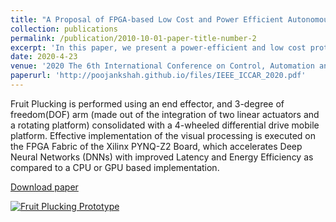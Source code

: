 ```yaml
---
title: "A Proposal of FPGA-based Low Cost and Power Efficient Autonomous Fruit Harvester"
collection: publications
permalink: /publication/2010-10-01-paper-title-number-2
excerpt: 'In this paper, we present a power-efficient and low cost prototype of a robotic harvester which employs multiple subsystems such as fruit detection, odometry, localization, proficient manipulation through computer vision, deep learning and a novel end-effector design.'
date: 2020-4-23
venue: '2020 The 6th International Conference on Control, Automation and Robotics'
paperurl: 'http://poojankshah.github.io/files/IEEE_ICCAR_2020.pdf'
---
```

 Fruit Plucking is performed using an end effector, and 3-degree of freedom(DOF) arm (made out of the integration of two linear actuators and a rotating platform) consolidated with a 4-wheeled differential drive mobile platform. Effective implementation of the visual processing is executed on the FPGA Fabric of the Xilinx PYNQ-Z2 Board, which accelerates Deep Neural Networks (DNNs) with improved Latency and Energy Efficiency as compared to a CPU or GPU based implementation.

[Download paper](http://poojankshah.github.io/files/IEEE_ICCAR_2020.pdf)

[![Fruit Plucking Prototype](http://poojankshah.github.io/images/TCTD_2019_IIT_KGP.PNG)](https://www.youtube.com/watch?v=PYB7YXSETA8)

